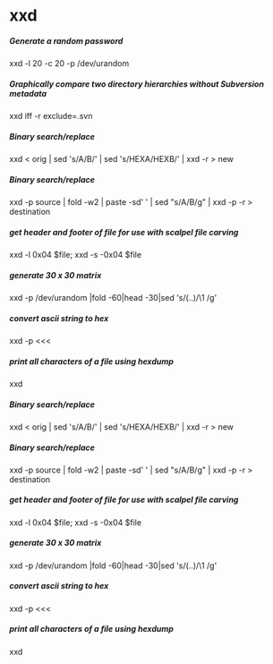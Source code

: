# xxd

##### Generate a random password

   xxd  -l 20 -c 20 -p /dev/urandom

##### Graphically compare two directory hierarchies without Subversion metadata

   xxd iff -r exclude=.svn

##### Binary search/replace

   xxd  < orig | sed 's/A/B/' | sed 's/HEXA/HEXB/' | xxd -r > new

##### Binary search/replace

   xxd  -p source | fold -w2 | paste -sd' ' | sed "s/A/B/g" | xxd -p -r > destination

##### get header and footer of file for use with scalpel file carving

   xxd  -l 0x04 $file; xxd -s -0x04 $file

##### generate 30 x 30 matrix

   xxd  -p /dev/urandom |fold -60|head -30|sed 's/\(..\)/\1 /g'

##### convert ascii string to hex

   xxd  -p <<< <STRING>

##### print all characters of a file using hexdump

   xxd  <file>

##### Binary search/replace

   xxd  < orig | sed 's/A/B/' | sed 's/HEXA/HEXB/' | xxd -r > new

##### Binary search/replace

   xxd  -p source | fold -w2 | paste -sd' ' | sed "s/A/B/g" | xxd -p -r > destination

##### get header and footer of file for use with scalpel file carving

   xxd  -l 0x04 $file; xxd -s -0x04 $file

##### generate 30 x 30 matrix

   xxd  -p /dev/urandom |fold -60|head -30|sed 's/\(..\)/\1 /g'

##### convert ascii string to hex

   xxd  -p <<< <STRING>

##### print all characters of a file using hexdump

   xxd  <file>
